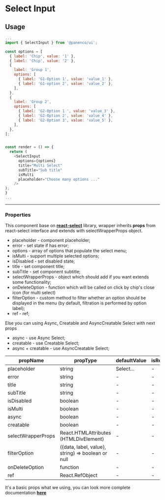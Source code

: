 # Select Input

## Usage

```js
...
import { SelectInput } from '@panenco/ui';

const options = [
  { label: 'Chip', value: '1' },
  { label: 'Chip', value: '2' },
  {
    label: 'Group 1',
    options: [
      { label: 'G1-Option 1', value: 'value_1' },
      { label: 'G1-option 2', value: 'value_2' },
    ],
  },
  {
    label: 'Group 2',
    options: [
      { label: 'G2-Option 1 ', value: 'value_3' },
      { label: 'G2-Option 2', value: 'value_4' },
      { label: 'G2-Option 3', value: 'value_5' },
    ],
  },
];


const render = () => {
  return (
    <SelectInput
      options={options}
      title="Multi Select"
      subTitle="Sub title"
      isMulti
      placeholder="Choose many options ..."
    />
);
}
...
```

---

### Properties

This component base on [**react-select**](https://react-select.com/home) library, wrapper inherits **props** from react-select interface and extends with selectWrapperProps object.

- placeholder - component placeholder;
- error - set state if has error;
- options - array of options that populate the select menu;
- isMulti - support multiple selected options;
- isDisabled - set disabled state;
- title - set component title;
- subTitle - set component subtitle;
- selectWrapperProps - object which should add if you want extends some functionality;
- onDeleteOption - function which will be called on click by chip's close icon (for multi select)
- filterOption - custom method to filter whether an option should be displayed in the menu (by default, filtration is performed by option label);
- ref - ref;

Else you can using Async, Creatable and AsyncCreatable Select with next props

- async - use Async Select;
- creatable - use Creatable Select;
- async + creatable - use AsyncCreatable Select;

| propName           | propType                                          | defaultValue | isRequired |
| ------------------ | ------------------------------------------------- | ------------ | ---------- |
| placeholder        | string                                            | Select...    | -          |
| error              | string                                            | -            | -          |
| title              | string                                            | -            | -          |
| subTitle           | string                                            | -            | -          |
| isDisabled         | boolean                                           | -            | -          |
| isMulti            | boolean                                           | -            | -          |
| async              | boolean                                           | -            | -          |
| creatable          | boolean                                           | -            | -          |
| selectWrapperProps | React.HTMLAttributes (HTMLDivElement)             | -            | -          |
| filterOption       | ({data, label, value}, string) => boolean or null | -            | -          |
| onDeleteOption     | function                                          | -            | -          |
| ref                | React.RefObject                                   | -            | -          |

It's a basic props what we using, you can look more complete documentation [**here**](https://react-select.com/home)
